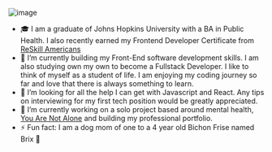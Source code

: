 ![image](https://user-images.githubusercontent.com/81329038/133164863-2e28aee5-6ebf-4711-9fc3-170b0a718086.png)
- 🎓 I am a graduate of Johns Hopkins University with a BA in Public Health.  I also recently earned my Frontend Developer Certificate from <a href= "reskillamericans.org">ReSkill Americans<a>
- 🌱 I’m currently building my Front-End software development skills. I am also studying own my own to become a Fullstack Developer. I like to think of myself as a student of life. I am enjoying my coding journey so far and love that there is always something to learn.
- 🤔 I’m looking for all the help I can get with Javascript and React. Any tips on interviewing for my first tech position would be greatly appreciated.
- 🔭 I’m currently working on a solo project based around mental health, <a href= "https://cmatth21.github.io/You-Are-Not-Alone-Phase-3-Project/index.html">You Are Not Alone</a> and building my professional portfolio.
- ⚡ Fun fact: I am a dog mom of one to a 4 year old Bichon Frise named Brix 🐾

<!--
**cmatth21/cmatth21** is a ✨ _special_ ✨ repository because its `README.md` (this file) appears on your GitHub profile.

Here are some ideas to get you started:

- 🔭 I’m currently working on ...
- 🌱 I’m currently learning ...
- 👯 I’m looking to collaborate on ...
- 🤔 I’m looking for help with ...
- 💬 Ask me about ...
- 📫 How to reach me: ...
- 😄 Pronouns: ...
- ⚡ Fun fact: ...
-->
